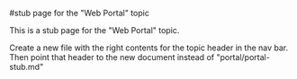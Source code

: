 #stub page for the "Web Portal" topic

This is a stub page for the "Web Portal" topic.


Create a new file with the right contents for the topic header in the nav bar. Then point that header to the new document instead of "portal/portal-stub.md"
